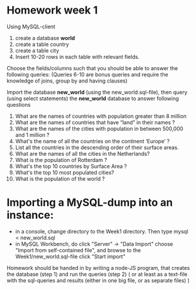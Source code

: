 # Homework week 1

Using MySQL-client 
1. create a database **world**
2. create a table country
3. create a table city 
4. Insert 10-20 rows in each table with relevant fields. 

Choose the fields/columns such that you should be able to answer the following queries:
(Queries 6-10 are bonus queries and require the knowledge of joins, group by and having clauses)

Import the database **new_world** (using the new_world.sql-file), 
then query (using select statements) the **new_world** database to answer following questions
1. What are the names of countries with population greater than 8 million
2. What are the names of countries that have “land” in their names ?
3. What are the names of the cities with population in between 500,000 and 1 million ?
4. What's the name of all the countries on the continent ‘Europe’ ?
5. List all the countries in the descending order of their surface areas.
6. What are the names of all the cities in the Netherlands?
7. What is the population of Rotterdam ?
8. What's the top 10 countries by Surface Area ?
9. What's the top 10 most populated cities?
10. What is the population of the world ?


# Importing a MySQL-dump into an instance:
- in a console, change directory to the Week1 directory. Then type 
    mysql < new_world.sql
- in MySQL Workbench, do
    click "Server" -> "Data Import"
    choose "Import from self-contained file", and browse to the Week1/new_world.sql-file
    click "Start import"

Homework should be handed in by writing a node-JS program, that creates the database (step 1) and run the queries (step 2)
( or at least as a text-file with the sql-queries and results (either in one big file, or as separate files) )
